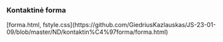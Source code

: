 <h3>Kontaktinė forma</h3>
[forma.html, fstyle.css](https://github.com/GiedriusKazlauskas/JS-23-01-09/blob/master/ND/kontaktin%C4%97forma/forma.html)
